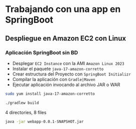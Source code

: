 # Trabajando con una app en SpringBoot

## Despliegue en Amazon EC2 con Linux

### Aplicación SpringBoot sin BD

* Desplegar `EC2 Instance` con la AMI `Amazon Linux 2023`
* Instalar el paquete `java-17-amazon-corretto`
* Crear estructura del Proyecto con `SpringBoot Initializr`
* Compilar la aplicación con `Gradle|Maven`
* Ejecutar aplicación invocando al archivo JAR o WAR

```sh
sudo yum install java-17-amazon-corretto
```

```sh
./gradlew build
```

4 directories, 8 files

```sh
java -jar webapp-0.0.1-SNAPSHOT.jar
```
